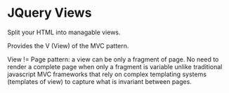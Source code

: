 JQuery Views
=======

Split your HTML into managable views.

Provides the V (View) of the MVC pattern. 

View != Page pattern: a view can be only a fragment of page. No need to render a complete page 
when only a fragment is variable unlike traditional javascript MVC frameworks that rely on complex templating 
systems (templates of view) to capture what is invariant between pages.

